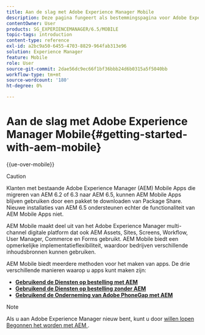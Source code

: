 ```yaml
---
title: Aan de slag met Adobe Experience Manager Mobile
description: Deze pagina fungeert als bestemmingspagina voor Adobe Experience Manager Mobile. Volg deze pagina als beginpunt zodat u meer kunt leren over de drie verschillende manieren om apps te maken.
contentOwner: User
products: SG_EXPERIENCEMANAGER/6.5/MOBILE
topic-tags: introduction
content-type: reference
exl-id: a2bc9a50-6455-4703-8829-964fab313e96
solution: Experience Manager
feature: Mobile
role: User
source-git-commit: 2dae56dc9ec66f1bf36bbb24d6b0315a5f5040bb
workflow-type: tm+mt
source-wordcount: '180'
ht-degree: 0%

---
```


# Aan de slag met Adobe Experience Manager Mobile{#getting-started-with-aem-mobile}

{{ue-over-mobile}}

>[!CAUTION]
>
>Klanten met bestaande Adobe Experience Manager (AEM) Mobile Apps die migreren van AEM 6.2 of 6.3 naar AEM 6.5, kunnen AEM Mobile Apps blijven gebruiken door een pakket te downloaden van Package Share. Nieuwe installaties van AEM 6.5 ondersteunen echter de functionaliteit van AEM Mobile Apps niet.

AEM Mobile maakt deel uit van het Adobe Experience Manager multi-channel digitale platform dat ook AEM Assets, Sites, Screens, Workflow, User Manager, Commerce en Forms gebruikt. AEM Mobile biedt een opmerkelijke implementatieflexibiliteit, waardoor bedrijven verschillende inhoudsbronnen kunnen gebruiken.

AEM Mobile biedt meerdere methoden voor het maken van apps. De drie verschillende manieren waarop u apps kunt maken zijn:

* **[Gebruikend de Diensten op bestelling met AEM](/help/mobile/getting-started-aem-mobile-on-demand.md)**
* **[Gebruikend de Diensten op bestelling zonder AEM ](https://helpx.adobe.com/nl/digital-publishing-solution/help/aem-mobile-end-of-life-faq.html)**
* **[Gebruikend de Onderneming van Adobe PhoneGap met AEM](/help/mobile/getting-started-aem-mobile-phonegap.md)**

>[!NOTE]
>
>Als u aan Adobe Experience Manager nieuw bent, kunt u door [ willen lopen Begonnen het worden met AEM ](/help/sites-deploying/deploy.md).
